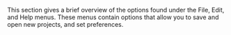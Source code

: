 This section gives a brief overview of the options found under the File, Edit, and Help menus. These menus contain options that allow you to save and open new projects, and set preferences.
